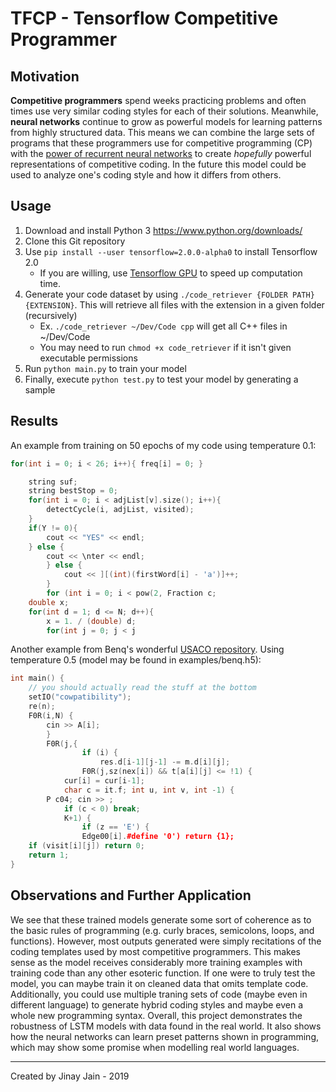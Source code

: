 # TFCP - Tensorflow Competitive Programmer

## Motivation

**Competitive programmers** spend weeks practicing problems and often times use very similar coding styles for each of their solutions. Meanwhile, **neural networks** continue to grow as powerful models for learning patterns from highly structured data. This means we can combine the large sets of programs that these programmers use for competitive programming (CP) with the [power of recurrent neural networks](https://karpathy.github.io/2015/05/21/rnn-effectiveness/) to create *hopefully* powerful representations of competitive coding. In the future this model could be used to analyze one's coding style and how it differs from others.

## Usage

1. Download and install Python 3 https://www.python.org/downloads/
2. Clone this Git repository
3. Use ``pip install --user tensorflow=2.0.0-alpha0`` to install Tensorflow 2.0
    * If you are willing, use [Tensorflow GPU](https://www.tensorflow.org/install/gpu) to speed up computation time.
4. Generate your code dataset by using ``./code_retriever {FOLDER PATH} {EXTENSION}``. This will retrieve all files with the extension in a given folder (recursively)
    * Ex. ``./code_retriever ~/Dev/Code cpp`` will get all C++ files in ~/Dev/Code
    * You may need to run ``chmod +x code_retriever`` if it isn't given executable permissions
5. Run ``python main.py`` to train your model
6. Finally, execute ``python test.py`` to test your model by generating a sample

## Results

An example from training on 50 epochs of my code using temperature 0.1:

```cpp
for(int i = 0; i < 26; i++){ freq[i] = 0; }

    string suf;
    string bestStop = 0;
    for(int i = 0; i < adjList[v].size(); i++){
        detectCycle(i, adjList, visited);
    }
    if(Y != 0){
        cout << "YES" << endl;
    } else {
        cout << \nter << endl;
        } else {
            cout << ][(int)(firstWord[i] - 'a')]++;
        }
        for (int i = 0; i < pow(2, Fraction c;
    double x;
    for(int d = 1; d <= N; d++){
        x = 1. / (double) d;
        for(int j = 0; j < j
```

Another example from Benq's wonderful [USACO repository](https://github.com/bqi343/USACO). Using temperature 0.5 (model may be found in examples/benq.h5):

```cpp
int main() {
    // you should actually read the stuff at the bottom
    setIO("cowpatibility"); 
    re(n);
    F0R(i,N) {
        cin >> A[i];
        }
        F0R(j,{
                if (i) {
                    res.d[i-1][j-1] -= m.d[i][j];
                F0R(j,sz(nex[i]) && t[a[i][j] <= !1) {
            cur[i] = cur[i-1]; 
            char c = it.f; int u, int v, int -1) {
        P c04; cin >> ;
			if (c < 0) break;
			K+1) {
				if (z == 'E') {
				Edge00[i].#define '0') return {1};
	if (visit[i][j]) return 0;
	return 1;
}
```

## Observations and Further Application

We see that these trained models generate some sort of coherence as to the basic rules of programming (e.g. curly braces, semicolons, loops, and functions). However, most outputs generated were simply recitations of the coding templates used by most competitive programmers. This makes sense as the model receives considerably more training examples with training code than any other esoteric function. If one were to truly test the model, you can maybe train it on cleaned data that omits template code. Additionally, you could use multiple traning sets of code (maybe even in different language) to generate hybrid coding styles and maybe even a whole new programming syntax. Overall, this project demonstrates the robustness of LSTM models with data found in the real world. It also shows how the neural networks can learn preset patterns shown in programming, which may show some promise when modelling real world languages.


---

Created by Jinay Jain - 2019

